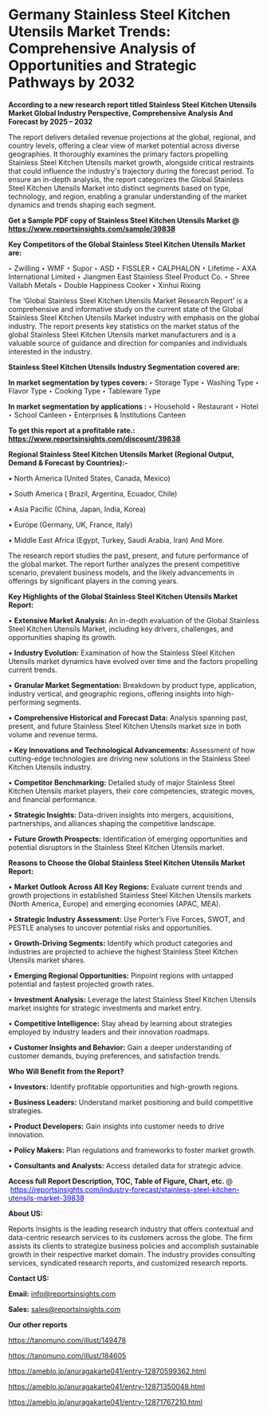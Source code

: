 # Germany Stainless Steel Kitchen Utensils Market Trends: Comprehensive Analysis of Opportunities and Strategic Pathways by 2032

<strong>According to a new research report titled Stainless Steel Kitchen Utensils Market Global Industry Perspective, Comprehensive Analysis And Forecast by 2025 – 2032</strong>

The report delivers detailed revenue projections at the global, regional, and country levels, offering a clear view of market potential across diverse geographies. It thoroughly examines the primary factors propelling Stainless Steel Kitchen Utensils market growth, alongside critical restraints that could influence the industry's trajectory during the forecast period. To ensure an in-depth analysis, the report categorizes the Global Stainless Steel Kitchen Utensils Market into distinct segments based on type, technology, and region, enabling a granular understanding of the market dynamics and trends shaping each segment.

<strong>Get a Sample PDF copy of Stainless Steel Kitchen Utensils Market </strong><strong>@<a href=https://www.reportsinsights.com/sample/39838 style=color:#0000ff;> https://www.reportsinsights.com/sample/39838</a></strong></font>

<strong>Key Competitors of the Global Stainless Steel Kitchen Utensils Market are:</strong>

‣ Zwilling
‣ WMF
‣ Supor
‣ ASD
‣ FISSLER
‣ CALPHALON
‣ Lifetime
‣ AXA International Limited
‣ Jiangmen East Stainless Steel Product Co.
‣ Shree Vallabh Metals
‣ Double Happiness Cooker
‣ Xinhui Rixing

The ‘Global Stainless Steel Kitchen Utensils Market Research Report’ is a comprehensive and informative study on the current state of the Global Stainless Steel Kitchen Utensils Market industry with emphasis on the global industry. The report presents key statistics on the market status of the global Stainless Steel Kitchen Utensils market manufacturers and is a valuable source of guidance and direction for companies and individuals interested in the industry.

<strong>Stainless Steel Kitchen Utensils Industry Segmentation covered are:</strong>

<strong>In market segmentation by types covers: </strong> 
‣ Storage Type
‣ Washing Type
‣ Flavor Type
‣ Cooking Type
‣ Tableware Type

<strong>In market segmentation by applications :</strong> 
‣ Household
‣ Restaurant
‣ Hotel
‣ School Canteen
‣ Enterprises & Institutions Canteen

<strong>To get this report at a profitable rate.: <a href=https://www.reportsinsights.com/discount/39838 style=color:#0000ff;>https://www.reportsinsights.com/discount/39838</a></strong></font>

<strong>Regional Stainless Steel Kitchen Utensils Market (Regional Output, Demand &amp; Forecast by Countries):-</strong>

• North America (United States, Canada, Mexico)

• South America ( Brazil, Argentina, Ecuador, Chile)

• Asia Pacific (China, Japan, India, Korea)

• Europe (Germany, UK, France, Italy)

• Middle East Africa (Egypt, Turkey, Saudi Arabia, Iran) And More.

The research report studies the past, present, and future performance of the global market. The report further analyzes the present competitive scenario, prevalent business models, and the likely advancements in offerings by significant players in the coming years.

<strong>Key Highlights of the Global Stainless Steel Kitchen Utensils Market Report:</strong>

• <strong>Extensive Market Analysis:</strong> An in-depth evaluation of the Global Stainless Steel Kitchen Utensils Market, including key drivers, challenges, and opportunities shaping its growth.

• <strong>Industry Evolution:</strong> Examination of how the Stainless Steel Kitchen Utensils market dynamics have evolved over time and the factors propelling current trends.

• <strong>Granular Market Segmentation:</strong> Breakdown by product type, application, industry vertical, and geographic regions, offering insights into high-performing segments.

• <strong>Comprehensive Historical and Forecast Data:</strong> Analysis spanning past, present, and future Stainless Steel Kitchen Utensils market size in both volume and revenue terms.

• <strong>Key Innovations and Technological Advancements:</strong> Assessment of how cutting-edge technologies are driving new solutions in the Stainless Steel Kitchen Utensils industry.

• <strong>Competitor Benchmarking:</strong> Detailed study of major Stainless Steel Kitchen Utensils market players, their core competencies, strategic moves, and financial performance.

• <strong>Strategic Insights:</strong> Data-driven insights into mergers, acquisitions, partnerships, and alliances shaping the competitive landscape.

• <strong>Future Growth Prospects:</strong> Identification of emerging opportunities and potential disruptors in the Stainless Steel Kitchen Utensils market.

<strong>Reasons to Choose the Global Stainless Steel Kitchen Utensils Market Report:</strong>

• <strong>Market Outlook Across All Key Regions:</strong> Evaluate current trends and growth projections in established Stainless Steel Kitchen Utensils markets (North America, Europe) and emerging economies (APAC, MEA).

• <strong>Strategic Industry Assessment:</strong> Use Porter’s Five Forces, SWOT, and PESTLE analyses to uncover potential risks and opportunities.

• <strong>Growth-Driving Segments:</strong> Identify which product categories and industries are projected to achieve the highest Stainless Steel Kitchen Utensils market shares.

• <strong>Emerging Regional Opportunities:</strong> Pinpoint regions with untapped potential and fastest projected growth rates.

• <strong>Investment Analysis:</strong> Leverage the latest Stainless Steel Kitchen Utensils market insights for strategic investments and market entry.

• <strong>Competitive Intelligence:</strong> Stay ahead by learning about strategies employed by industry leaders and their innovation roadmaps.

• <strong>Customer Insights and Behavior:</strong> Gain a deeper understanding of customer demands, buying preferences, and satisfaction trends.

<strong>Who Will Benefit from the Report?</strong>

• <strong>Investors:</strong> Identify profitable opportunities and high-growth regions.

• <strong>Business Leaders:</strong> Understand market positioning and build competitive strategies.

• <strong>Product Developers:</strong> Gain insights into customer needs to drive innovation.

• <strong>Policy Makers:</strong> Plan regulations and frameworks to foster market growth.

• <strong>Consultants and Analysts:</strong> Access detailed data for strategic advice.
</ul>
<strong>Access full Report Description, TOC, Table of Figure, Chart, etc. </strong>@  <a href=https://reportsinsights.com/industry-forecast/stainless-steel-kitchen-utensils-market-39838 style=color:#0000ff;>https://reportsinsights.com/industry-forecast/stainless-steel-kitchen-utensils-market-39838</a></font>

<strong><strong>About US</strong>:</strong>

Reports Insights is the leading research industry that offers contextual and data-centric research services to its customers across the globe. The firm assists its clients to strategize business policies and accomplish sustainable growth in their respective market domain. The industry provides consulting services, syndicated research reports, and customized research reports.

<strong>Contact US:</strong>

<p class=""""><b>Email:</b> <a href=mailto:info@reportsinsights.com>info@reportsinsights.com</a></p>
<p class=""""><b>Sales:</b> <a href=mailto:sales@reportsinsights.com>sales@reportsinsights.com</a></p>

<strong>Our other reports</strong>

<a href=https://tanomuno.com/illust/149478>https://tanomuno.com/illust/149478</a>

<a href=https://tanomuno.com/illust/184605>https://tanomuno.com/illust/184605</a>

<a href=https://ameblo.jp/anuragakarte041/entry-12870599362.html>https://ameblo.jp/anuragakarte041/entry-12870599362.html</a>

<a href=https://ameblo.jp/anuragakarte041/entry-12871350048.html>https://ameblo.jp/anuragakarte041/entry-12871350048.html</a>

<a href=https://ameblo.jp/anuragakarte041/entry-12871767210.html>https://ameblo.jp/anuragakarte041/entry-12871767210.html</a>
